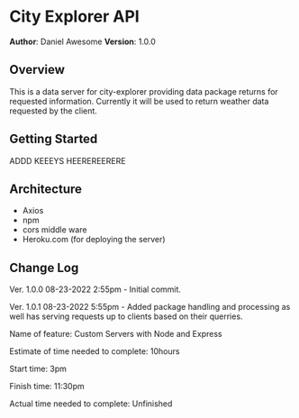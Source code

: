 # City Explorer API

**Author**: Daniel Awesome
**Version**: 1.0.0

## Overview

This is a data server for city-explorer providing data package returns for requested information.  Currently it will be used to return weather data requested by the client.

## Getting Started

ADDD KEEEYS HEEREREERERE

## Architecture

- Axios
- npm
- cors middle ware
- Heroku.com (for deploying the server)

## Change Log

Ver. 1.0.0 08-23-2022 2:55pm - Initial commit.

Ver. 1.0.1 08-23-2022 5:55pm - Added package handling and processing as well has serving requests up to clients based on their querries.

Name of feature: Custom Servers with Node and Express

Estimate of time needed to complete: 10hours

Start time: 3pm

Finish time: 11:30pm

Actual time needed to complete: Unfinished
